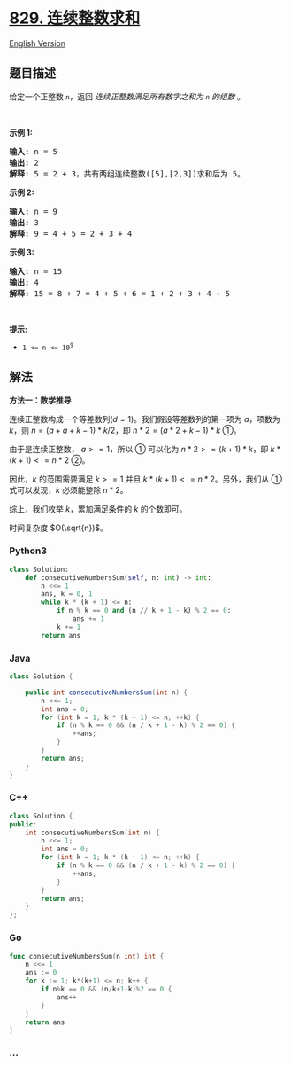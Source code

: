 # [829. 连续整数求和](https://leetcode.cn/problems/consecutive-numbers-sum)

[English Version](/solution/0800-0899/0829.Consecutive%20Numbers%20Sum/README_EN.md)

## 题目描述

<!-- 这里写题目描述 -->

<p>给定一个正整数 <code>n</code>，返回 <em>连续正整数满足所有数字之和为 <code>n</code>&nbsp;的组数</em> 。&nbsp;</p>

<p>&nbsp;</p>

<p><strong>示</strong><strong>例 1:</strong></p>

<pre>
<strong>输入: </strong>n = 5
<strong>输出: </strong>2
<strong>解释: </strong>5 = 2 + 3，共有两组连续整数([5],[2,3])求和后为 5。</pre>

<p><strong>示例 2:</strong></p>

<pre>
<strong>输入: </strong>n = 9
<strong>输出: </strong>3
<strong>解释: </strong>9 = 4 + 5 = 2 + 3 + 4</pre>

<p><strong>示例 3:</strong></p>

<pre>
<strong>输入: </strong>n = 15
<strong>输出: </strong>4
<strong>解释: </strong>15 = 8 + 7 = 4 + 5 + 6 = 1 + 2 + 3 + 4 + 5</pre>

<p>&nbsp;</p>

<p><strong>提示:</strong></p>

<ul>
	<li><code>1 &lt;= n &lt;= 10<sup>9</sup></code>​​​​​​​</li>
</ul>

## 解法

<!-- 这里可写通用的实现逻辑 -->

**方法一：数学推导**

连续正整数构成一个等差数列($d=1$)。我们假设等差数列的第一项为 $a$，项数为 $k$，则 $n=(a+a+k-1)*k/2$，即 $n*2=(a*2+k-1)*k$ ①。

由于是连续正整数， $a>=1$，所以 ① 可以化为 $n*2>=(k+1)*k$，即 $k*(k+1)<=n*2$ ②。

因此，$k$ 的范围需要满足 $k>=1$ 并且 $k*(k+1)<=n*2$。另外，我们从 ① 式可以发现，$k$ 必须能整除 $n*2$。

综上，我们枚举 $k$，累加满足条件的 $k$ 的个数即可。

时间复杂度 $O(\sqrt{n})$。

<!-- tabs:start -->

### **Python3**

<!-- 这里可写当前语言的特殊实现逻辑 -->

```python
class Solution:
    def consecutiveNumbersSum(self, n: int) -> int:
        n <<= 1
        ans, k = 0, 1
        while k * (k + 1) <= n:
            if n % k == 0 and (n // k + 1 - k) % 2 == 0:
                ans += 1
            k += 1
        return ans
```

### **Java**

<!-- 这里可写当前语言的特殊实现逻辑 -->

```java
class Solution {

    public int consecutiveNumbersSum(int n) {
        n <<= 1;
        int ans = 0;
        for (int k = 1; k * (k + 1) <= n; ++k) {
            if (n % k == 0 && (n / k + 1 - k) % 2 == 0) {
                ++ans;
            }
        }
        return ans;
    }
}
```

### **C++**

```cpp
class Solution {
public:
    int consecutiveNumbersSum(int n) {
        n <<= 1;
        int ans = 0;
        for (int k = 1; k * (k + 1) <= n; ++k) {
            if (n % k == 0 && (n / k + 1 - k) % 2 == 0) {
                ++ans;
            }
        }
        return ans;
    }
};
```

### **Go**

```go
func consecutiveNumbersSum(n int) int {
	n <<= 1
	ans := 0
	for k := 1; k*(k+1) <= n; k++ {
		if n%k == 0 && (n/k+1-k)%2 == 0 {
			ans++
		}
	}
	return ans
}
```

### **...**

```

```

<!-- tabs:end -->
